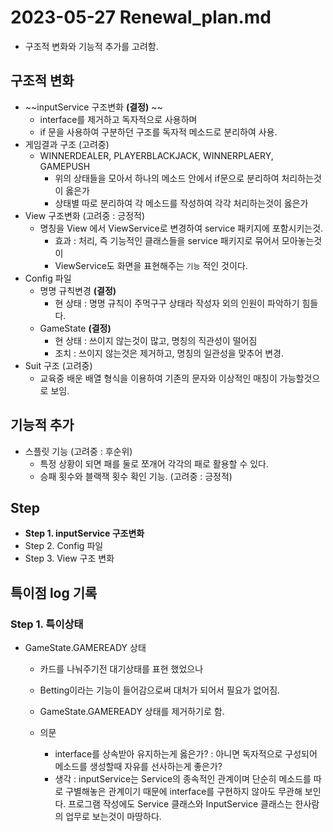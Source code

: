 # 2023-05-27 Renewal_plan.md
- 구조적 변화와 기능적 추가를 고려함.

## 구조적 변화
- ~~inputService 구조변화  **(결정)** ~~
	- interface를 제거하고 독자적으로 사용하며 
	- if 문을 사용하여 구분하던 구조를 독자적 메소드로 분리하여 사용.
- 게임결과 구조 (고려중)
	- WINNERDEALER, PLAYERBLACKJACK, WINNERPLAERY, GAMEPUSH
		- 위의 상태들을 모아서 하나의 메소드 안에서 if문으로 분리하여 처리하는것이 옳은가
		- 상태별 따로 분리하여 각 메소드를 작성하여 각각 처리하는것이 옳은가
- View 구조변화 (고려중 : 긍정적)
	- 명칭을 View 에서 ViewService로 변경하여 service 패키지에 포함시키는것.
		- 효과 : 처리, 즉 기능적인 클래스들을 service 패키지로 묶어서 모아놓는것이 
		- ViewService도 화면을 표현해주는 `기능` 적인 것이다.
- Config 파일
	- 명명 규칙변경  **(결정)** 
		- 현 상태 : 명명 규칙이 주먹구구 상태라 작성자 외의 인원이 파악하기 힘들다.
	- GameState  **(결정)** 
		- 현 상태 : 쓰이지 않는것이 많고, 명칭의 직관성이 떨어짐
		- 조치 : 쓰이지 않는것은 제거하고, 명칭의 일관성을 맞추어 변경.
- Suit 구조 (고려중)
	- 교육중 배운 배열 형식을 이용하여 기존의 문자와 이상적인 매칭이 가능할것으로 보임.
## 기능적 추가
- 스플릿 기능 (고려중 : 후순위)
	- 특정 상황이 되면 패를 둘로 쪼개어 각각의 패로 활용할 수 있다.
	- 승패 횟수와 블랙잭 횟수 확인 기능. (고려중 : 긍정적)

## Step
- **Step 1. inputService 구조변화** 
- Step 2. Config 파일 
- Step 3. View 구조 변화



## 특이점 log 기록
### Step 1. 특이상태
- GameState.GAMEREADY 상태
	- 카드를 나눠주기전 대기상태를 표현 했었으나
	- Betting이라는 기능이 들어감으로써 대처가 되어서 필요가 없어짐.
	- GameState.GAMEREADY 상태를 제거하기로 함.

	- 의문
		- interface를 상속받아 유지하는게 옳은가? : 아니면 독자적으로 구성되어 메소드를 생성할때 자유를 선사하는게 좋은가?
		- 생각 : inputService는 Service의 종속적인 관계이며 단순히 메소드를 따로 구별해놓은 관계이기 때문에 interface를 구현하지 않아도 무관해 보인다.
				프로그램 작성에도 Service 클래스와 InputService 클래스는 한사람의 업무로 보는것이 마땅하다.
